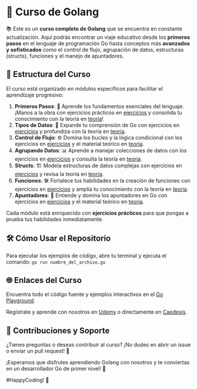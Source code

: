 # 🚀 Curso de Golang

📚 Este es un **curso completo de Golang** que se encuentra en constante actualización. Aquí podrás encontrar un viaje educativo desde los **primeros pasos** en el lenguaje de programación Go hasta conceptos más **avanzados y sofisticados** como el control de flujo, agrupación de datos, estructuras (structs), funciones y el manejo de apuntadores.

## 📂 Estructura del Curso

El curso está organizado en módulos específicos para facilitar el aprendizaje progresivo:

1. **Primeros Pasos**: 🐣 Aprende los fundamentos esenciales del lenguaje. ¡Manos a la obra con ejercicios prácticos en [ejercicios](1_primeros_pasos/ejercicios) y consolida tu conocimiento con la teoría en [teoria](1_primeros_pasos/teoria)!
2. **Tipos de Datos**: 🧮 Expande tu comprensión de Go con ejercicios en [ejercicios](2_tipos_de_datos/ejercicios) y profundiza con la teoría en [teoria](2_tipos_de_datos/teoria).
3. **Control de Flujo**: ⚙️ Domina los bucles y la lógica condicional con los ejercicios en [ejercicios](3_control_de_flujo/ejercicios) y el material teórico en [teoria](3_control_de_flujo/teoria).
4. **Agrupando Datos**: 📊 Aprende a manejar colecciones de datos con los ejercicios en [ejercicios](4_agrupando_datos/ejercicios) y consulta la teoría en [teoria](4_agrupando_datos/teoria).
5. **Structs**: 🏗️ Modela estructuras de datos complejas con ejercicios en [ejercicios](5_structs/ejercicios) y revisa la teoría en [teoria](5_structs/teoria).
6. **Funciones**: 🛠️ Fortalece tus habilidades en la creación de funciones con ejercicios en [ejercicios](6_funciones/ejercicios) y amplía tu conocimiento con la teoría en [teoria](6_funciones/teoria).
7. **Apuntadores**: 📍 Entiende y domina los apuntadores en Go con ejercicios en [ejercicios](7_apuntadores/ejercicios) y el material teórico en [teoria](7_apuntadores/teoria).

Cada módulo está enriquecido con **ejercicios prácticos** para que pongas a prueba tus habilidades inmediatamente.

## 🛠️ Cómo Usar el Repositorio

Para ejecutar los ejemplos de código, abre tu terminal y ejecuta el comando:
```go run nombre_del_archivo.go```

## 🌐 Enlaces del Curso

Encuentra todo el código fuente y ejemplos interactivos en el [Go Playground](https://docs.google.com/document/d/1_Ym7mwfP-WE-mJVEvMsm_9uoo0a9c20gL_-02fM_fiM/edit?pli=1).

Regístrate y aprende con nosotros en [Udemy](https://www.udemy.com/course/programacion-go/?referralCode=414BED159CC7E73DFE03) o directamente en [Capdesis](https://capdesis.com/curso/ver/13).

## 🤝 Contribuciones y Soporte

¿Tienes preguntas o deseas contribuir al curso? ¡No dudes en abrir un issue o enviar un pull request! 📩

¡Esperamos que disfrutes aprendiendo Golang con nosotros y te conviertas en un desarrollador Go de primer nivel! 🌟

#HappyCoding! 🎉
